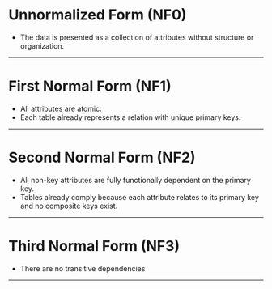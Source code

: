 # Unnormalized Form (NF0)
- The data is presented as a collection of attributes without structure or organization.
---
# First Normal Form (NF1)
- All attributes are atomic.
- Each table already represents a relation with unique primary keys.
---
# Second Normal Form (NF2)
- All non-key attributes are fully functionally dependent on the primary key.
- Tables already comply because each attribute relates to its primary key and no composite keys exist.
---
# Third Normal Form (NF3)
- There are no transitive dependencies
---
